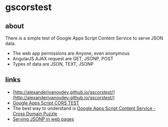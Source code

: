 # gscorstest
## about
There is a simple test of Google Apps Script Content Service to serve JSON data.
 - The web app permissions are Anyone, even anonymous
 - AngularJS AJAX request are GET, JSONP, POST
 - Types of data are JSON, TEXT, JSONP
 
## links
 - [http://alexanderivanovdev.github.io/gscorstest/](http://alexanderivanovdev.github.io/gscorstest/)
 - [Google Apps Script CORS TEST](https://script.google.com/d/1XxUV2sSX0aH1PgpT8KJEp6WM_vUBZdsiSJSAmgW3YinoVesyWfF_c27Q/edit?usp=sharing)
 - The best way to understand is [Google Apps Script Content Service - Cross Domain Puzzle](http://excelramblings.blogspot.ru/2014/01/google-apps-script-content-service.html)
 - [Serving JSONP in web pages](https://developers.google.com/apps-script/guides/content#serving_jsonp_in_web_pages)
